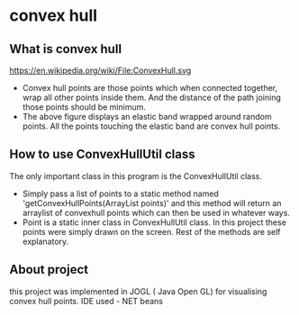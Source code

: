 # convex hull




## What is convex hull
https://en.wikipedia.org/wiki/File:ConvexHull.svg
* Convex hull points are those points which when connected together, wrap all other points inside them. And the distance of the path joining those points should be minimum.
* The above figure displays an elastic band wrapped around random points. All the points touching the elastic band are convex hull points.



## How to use ConvexHullUtil class

The only important class in this program is the ConvexHullUtil class. 

* Simply pass a list of points to a static method named 'getConvexHullPoints(ArrayList<Point> points)' and this method will return an arraylist of convexhull points which can then be used in whatever ways. 
* Point is a static inner class in ConvexHullUtil class.
In this project these points were simply drawn on the screen. 
Rest of the methods are self explanatory.

## About project
 this project was implemented in  JOGL ( Java Open GL) for visualising convex hull points. 
 IDE used - NET beans 
